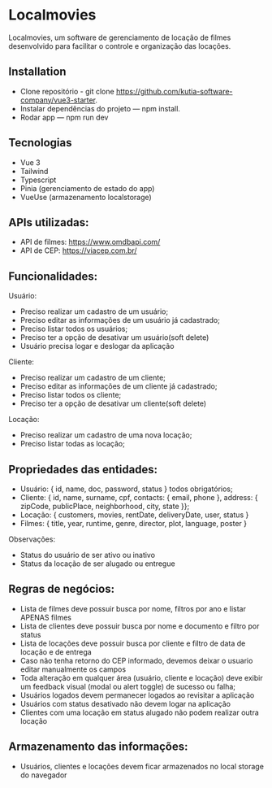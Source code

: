# Localmovies
Localmovies, um software de gerenciamento de locação de filmes desenvolvido para facilitar o controle e organização das locações.

## Installation
- Clone repositório - git clone https://github.com/kutia-software-company/vue3-starter.
- Instalar dependências do projeto — npm install.
- Rodar app — npm run dev

## Tecnologias
- Vue 3
- Tailwind
- Typescript
- Pinia (gerenciamento de estado do app)
- VueUse (armazenamento localstorage)

## APIs utilizadas:

- API de filmes: https://www.omdbapi.com/
- API de CEP: https://viacep.com.br/

## Funcionalidades:

Usuário:
 - Preciso realizar um cadastro de um usuário;
 - Preciso editar as informações de um usuário já cadastrado;
 - Preciso listar todos os usuários;
 - Preciso ter a opção de desativar um usuário(soft delete)
 - Usuário precisa logar e deslogar da aplicação

Cliente:
 - Preciso realizar um cadastro de um cliente;
 - Preciso editar as informações de um cliente já cadastrado;
 - Preciso listar todos os cliente;
 - Preciso ter a opção de desativar um cliente(soft delete)

Locação:
 - Preciso realizar um cadastro de uma nova locação;
 - Preciso listar todas as locação;

## Propriedades das entidades:

- Usuário: { id, name, doc, password, status } todos obrigatórios;
- Cliente: { id, name, surname, cpf, contacts: { email, phone }, address: { zipCode, publicPlace, neighborhood, city, state }};
- Locação: { customers, movies, rentDate, deliveryDate, user, status }
- Filmes: { title, year, runtime, genre, director, plot, language, poster }

Observações:
 - Status do usuário de ser ativo ou inativo
 - Status da locação de ser alugado ou entregue

## Regras de negócios:

- Lista de filmes deve possuir busca por nome, filtros por ano e listar APENAS filmes
- Lista de clientes deve possuir busca por nome e documento e filtro por status
- Lista de locações deve possuir busca por cliente e filtro de data de locação e de entrega
- Caso não tenha retorno do CEP informado, devemos deixar o usuario editar manualmente os campos
- Toda alteração em qualquer área (usuário, cliente e locação) deve exibir um feedback visual (modal ou alert toggle) de sucesso ou falha;
- Usuários logados devem permanecer logados ao revisitar a aplicação
- Usuários com status desativado não devem logar na aplicação
- Clientes com uma locação em status alugado não podem realizar outra locação

## Armazenamento das informações:

- Usuários, clientes e locações devem ficar armazenados no local storage do navegador


